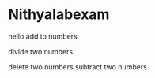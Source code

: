 # Nithyalabexam

hello
add to numbers

divide two numbers

delete two numbers
subtract two numbers

